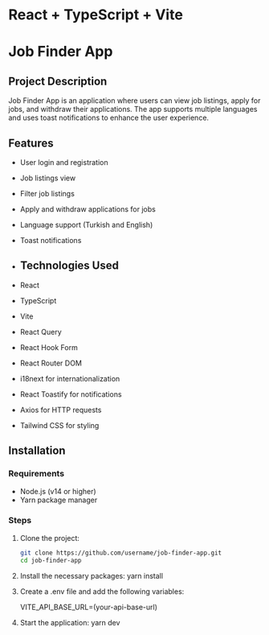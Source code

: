 # React + TypeScript + Vite

# Job Finder App

## Project Description

Job Finder App is an application where users can view job listings, apply for jobs, and withdraw their applications. The app supports multiple languages and uses toast notifications to enhance the user experience.

## Features

- User login and registration
- Job listings view
- Filter job listings
- Apply and withdraw applications for jobs
- Language support (Turkish and English)
- Toast notifications

- ## Technologies Used

- React
- TypeScript
- Vite
- React Query
- React Hook Form
- React Router DOM
- i18next for internationalization
- React Toastify for notifications
- Axios for HTTP requests
- Tailwind CSS for styling

## Installation

### Requirements

- Node.js (v14 or higher)
- Yarn package manager

### Steps

1. Clone the project:

   ```sh
   git clone https://github.com/username/job-finder-app.git
   cd job-finder-app

2. Install the necessary packages:
   yarn install

3. Create a .env file and add the following variables:

   VITE_API_BASE_URL=(your-api-base-url)



4. Start the application:
    yarn dev





